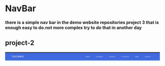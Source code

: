 # NavBar
#### there is a simple nav bar in the demo website repositories project 3 that is enough easy to do.not more complex try to do that in another day
## project-2
![](project-2/result1.png)

